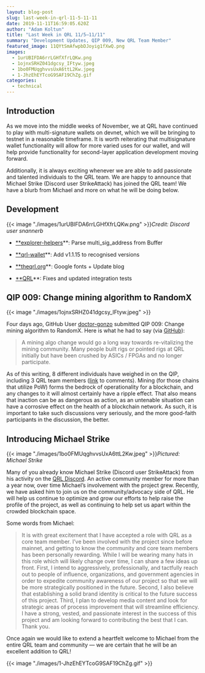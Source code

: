 ```yaml
---
layout: blog-post
slug: last-week-in-qrl-11-5-11-11
date: 2019-11-11T16:59:05.620Z
author: "Adam Koltun"
title: "Last Week in QRL 11/5–11/11"
summary: "Development Updates, QIP 009, New QRL Team Member"
featured_image: 11QYtSmAfwpbDJoyig1fXwQ.png
images:
  - 1urUBIFDA6rrLGHfXfrLQKw.png
  - 1ojnxSRHZ041dgcsy_IFtyw.jpeg
  - 1bo0FMUqghvvsUxA6ttL2Kw.jpeg
  - 1-JhzEhEYTcoG9SAF19ChZg.gif
categories:
  - technical
---
```


## Introduction

As we move into the middle weeks of November, we at QRL have continued to play with multi-signature wallets on devnet, which we will be bringing to testnet in a reasonable timeframe. It is worth reiterating that multisignature wallet functionality will allow for more varied uses for our wallet, and will help provide functionality for second-layer application development moving forward.

Additionally, it is always exciting whenever we are able to add passionate and talented individuals to the QRL team. We are happy to announce that Michael Strike (Discord user StrikeAttack) has joined the QRL team! We have a blurb from Michael and more on what he will be doing below.

## Development

{{< image "./images/1urUBIFDA6rrLGHfXfrLQKw.png" >}}*Credit: Discord user snannerb*

* [**explorer-helpers](https://github.com/theQRL/explorer-helpers/commit/a21273c9bebb88ce38a682803681925b16b5a020)**: Parse multi_sig_address from Buffer

* [**qrl-wallet](https://github.com/theQRL/qrl-wallet/commit/093119ef0d9697fd6541bea0402476a751181dd0)**: Add v1.1.15 to recognised versions

* [**theqrl.org](https://github.com/theQRL/theqrl.org/commit/7a399a885303e30b71f36ec94b7c716418ad9e49)**: Google fonts + Update blog

* [**QRL](https://github.com/theQRL/QRL/commit/130044cb5015ad21db49a3b6867f1327a071b680)**: Fixes and updated integration tests

## QIP 009: Change mining algorithm to RandomX

{{< image "./images/1ojnxSRHZ041dgcsy_IFtyw.jpeg" >}}

Four days ago, GitHub User [doctor-gonzo](https://github.com/doctor-gonzo) submitted QIP 009: Change mining algorithm to RandomX. Here is what he had to say (via [GitHub](https://github.com/theQRL/qips/pull/20)):
> A mining algo change would go a long way towards re-vitalizing the mining community. Many people built rigs or pointed rigs at QRL initially but have been crushed by ASICs / FPGAs and no longer participate.

As of this writing, 8 different individuals have weighed in on the QIP, including 3 QRL team members ([link](https://github.com/theQRL/qips/pull/20) to comments). Mining (for those chains that utilize PoW) forms the bedrock of operationality for a blockchain, and any changes to it will almost certainly have a ripple effect. That also means that inaction can be as dangerous as action, as an untenable situation can have a corrosive effect on the health of a blockchain network. As such, it is important to take such discussions very seriously, and the more good-faith participants in the discussion, the better.

## Introducing Michael Strike

{{< image "./images/1bo0FMUqghvvsUxA6ttL2Kw.jpeg" >}}*Pictured: Michael Strike*

Many of you already know Michael Strike (Discord user StrikeAttack) from his activity on the [QRL Discord](/discord). An active community member for more than a year now, over time Michael’s involvement with the project grew. Recently, we have asked him to join us on the community/advocacy side of QRL. He will help us continue to optimize and grow our efforts to help raise the profile of the project, as well as continuing to help set us apart within the crowded blockchain space.

Some words from Michael:
> It is with great excitement that I have accepted a role with QRL as a core team member. I’ve been involved with the project since before mainnet, and getting to know the community and core team members has been personally rewarding. While I will be wearing many hats in this role which will likely change over time, I can share a few ideas up front. First, I intend to aggressively, professionally, and tactfully reach out to people of influence, organizations, and government agencies in order to expedite community awareness of our project so that we will be more strategically positioned in the future. Second, I also believe that establishing a solid brand identity is critical to the future success of this project. Third, I plan to develop media content and look for strategic areas of process improvement that will streamline efficiency. I have a strong, vested, and passionate interest in the success of this project and am looking forward to contributing the best that I can. Thank you.

Once again we would like to extend a heartfelt welcome to Michael from the entire QRL team and community — we are certain that he will be an excellent addition to QRL!

{{< image "./images/1-JhzEhEYTcoG9SAF19ChZg.gif" >}}